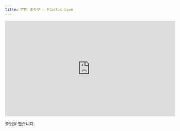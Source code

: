 ```yaml
---
title: 竹内 まりや - Plastic Love
---
```


<iframe width="560" height="315" src="https://www.youtube.com/embed/3bNITQR4Uso" frameborder="0" allow="autoplay; encrypted-media" allowfullscreen></iframe>

졸업을 했습니다.
